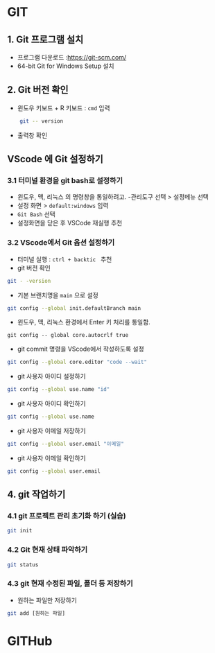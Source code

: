 # GIT
## 1. Git 프로그램 설치
- 프로그램 다운로드 :https://git-scm.com/
- 64-bit Git for Windows Setup 설치

## 2. Git 버전 확인
- 윈도우 키보드 + R 키보드 : `cmd` 입력
``` bash
    git -- version
```
- 출력창 확인

## VScode 에 Git 설정하기 
### 3.1 터미널 환경을 git bash로 설정하기
- 윈도우, 맥, 리눅스 의 명령창을 통일하려고.
-관리도구 선택 > 설정메뉴 선택
- 설정 화면 > `default:windows` 입력
- `Git Bash` 선택 
- 설정화면을 닫은 후 VSCode 재실행 추천

### 3.2 VScode에서 Git 옵션 설정하기
- 터미널 실행 : `ctrl + backtic ` 추천
- git 버전 확인

```bash
git - -version
```
- 기본 브랜치명을 `main` 으로 설정
```bash
git config --global init.defaultBranch main
```
- 윈도우, 맥, 리눅스 환경에서 Enter 키 처리를 통일함.
```
git config -- global core.autocrlf true
```
- git commit 명령을 VScode에서 작성하도록 설정
```bash
git config --global core.editor "code --wait"
```
- git 사용자 아이디 설정하기
```bash
git config --global use.name "id"
```
- git 사용자 아이디 확인하기
```bash
git config --global use.name
```
- git 사용자 이메일 저장하기
```bash
git config --global user.email "이메일"
```
- git 사용자 이메일 확인하기 
```bash
git config --global user.email
```
## 4. git 작업하기
### 4.1 git 프로젝트 관리 초기화 하기 (실습)
```bash
git init 
```
### 4.2 Git 현재 상태 파악하기
```bash
git status
```
### 4.3 git 현재 수정된 파일, 폴더 등 저장하기
- 원하는 파일만 저장하기
```bash
git add [원하는 파일]
```
# GITHub